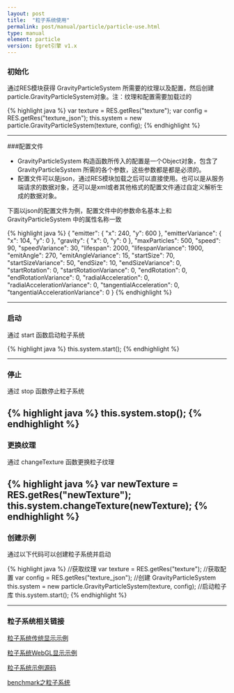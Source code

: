 ```yaml
---
layout: post
title:  "粒子系统使用"
permalink: post/manual/particle/particle-use.html
type: manual
element: particle
version: Egret引擎 v1.x
---
```



### 初始化
通过RES模块获得 GravityParticleSystem 所需要的纹理以及配置，然后创建particle.GravityParticleSystem对象。注：纹理和配置需要加载过的


{% highlight java  %}
var texture = RES.getRes("texture");
var config = RES.getRes("texture_json");
this.system = new particle.GravityParticleSystem(texture, config);
{% endhighlight %}

-----

###配置文件
* GravityParticleSystem 构造函数所传入的配置是一个Object对象，包含了 GravityParticleSystem 所需的各个参数，这些参数都是都是必须的。
* 配置文件可以是json，通过RES模块加载之后可以直接使用。也可以是从服务端请求的数据对象，还可以是xml或者其他格式的配置文件通过自定义解析生成的数据对象。

下面以json的配置文件为例，配置文件中的参数命名基本上和 GravityParticleSystem 中的属性名称一致


{% highlight java  %}
{
    "emitter": {
        "x": 240,
        "y": 600
    },
    "emitterVariance": {
        "x": 104,
        "y": 0
    },
    "gravity": {
        "x": 0,
        "y": 0
    },
    "maxParticles": 500,
    "speed": 90,
    "speedVariance": 30,
    "lifespan": 2000,
    "lifespanVariance": 1900,
    "emitAngle": 270,
    "emitAngleVariance": 15,
    "startSize": 70,
    "startSizeVariance": 50,
    "endSize": 10,
    "endSizeVariance": 0,
    "startRotation": 0,
    "startRotationVariance": 0,
    "endRotation": 0,
    "endRotationVariance": 0,
    "radialAcceleration": 0,
    "radialAccelerationVariance": 0,
    "tangentialAcceleration": 0,
    "tangentialAccelerationVariance": 0
}
{% endhighlight %}

----------

### 启动

通过 start 函数启动粒子系统


{% highlight java  %}
this.system.start();
{% endhighlight %}

----

### 停止
通过 stop 函数停止粒子系统


{% highlight java  %}
this.system.stop();
{% endhighlight %}
-----
### 更换纹理
通过 changeTexture 函数更换粒子纹理


{% highlight java  %}
var newTexture = RES.getRes("newTexture");
this.system.changeTexture(newTexture);
{% endhighlight %}
-----

### 创建示例

通过以下代码可以创建粒子系统并启动


{% highlight java  %}
//获取纹理
var texture = RES.getRes("texture");
//获取配置
var config = RES.getRes("texture_json");
//创建 GravityParticleSystem
this.system = new particle.GravityParticleSystem(texture, config);
//启动粒子库
this.system.start();
{% endhighlight %}

----

### 粒子系统相关链接
<a href="http://static.egret-labs.org/egret-game/example/html5/particle/index.html" target="_blank">粒子系统传统显示示例</a>

<a href="http://static.egret-labs.org/egret-game/example/webgl/particle/index.html" target="_blank">粒子系统WebGL显示示例</a> 

<a href="https://github.com/egret-labs/egret-game-library/tree/master/particle" target="_blank">粒子系统示例源码</a> 

<a href="{{site.baseurl}}/jkdoc/benchmark-particle.html" target="_blank">benchmark之粒子系统</a>
